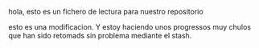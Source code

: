 hola, esto es un fichero de lectura para nuestro repositorio

esto es una modificacion. Y estoy haciendo unos progressos muy chulos que han sido retomads sin problema mediante el stash.
